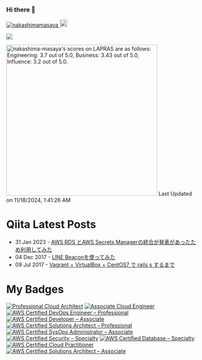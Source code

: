 ### Hi there 👋

<p align="left">
  <a href="https://github.com/nakashimamasaya/nakashimamasaya/">
    <img src="https://komarev.com/ghpvc/?username=nakashimamasaya" alt="nakashimamasaya" />
  </a>
  <a href="https://github.com/nakashimamasaya">
    <img height="20" src="https://img.shields.io/github/followers/nakashimamasaya?label=follow&logo=github&style=flat" />
  </a>
</p>

<picture>
  <source
    srcset="https://github-readme-stats.vercel.app/api?username=nakashimamasaya&show_icons=true&theme=dark"
    media="(prefers-color-scheme: dark)"
  />
  <source
    srcset="https://github-readme-stats.vercel.app/api?username=nakashimamasaya&show_icons=true"
    media="(prefers-color-scheme: light), (prefers-color-scheme: no-preference)"
  />
  <img src="https://github-readme-stats.vercel.app/api?username=anuraghazra&show_icons=true" />
</picture>

<!--START_SECTION:lapras-card-->
<p ><a href="https://lapras.com/public/nakashima-masaya" target="_blank" rel="noopener noreferrer"><img alt="nakashima-masaya's scores on LAPRAS are as follows: Engineering: 3.7 out of 5.0, Business: 3.43 out of 5.0, Influence: 3.2 out of 5.0." src="https://lapras-card-generator.vercel.app/api/svg?e=3.7&b=3.43&i=3.2&b1=%23020e27&b2=%230e5593&i1=%233657a6&i2=%2300aaff&l=en" width="400" ></a>  
Last Updated on 11/18/2024, 1:41:26 AM</p>
<!--END_SECTION:lapras-card-->

# Qiita Latest Posts
<!-- feed start -->
- 31 Jan 2023 - [AWS RDS とAWS Secrets Managerの統合が発表があったため利用してみた](https://qiita.com/kawa18/items/c952cd8d59ed824f4b99)
- 04 Dec 2017 - [LINE Beaconを使ってみた](https://qiita.com/kawa18/items/182ef0a3b713efd330d1)
- 09 Jul 2017 - [Vagrant + VirtualBox + CentOS7 で rails s するまで](https://qiita.com/kawa18/items/1ffe398490242d89cf6b)
<!-- feed end -->

# My Badges
<!--START_SECTION:badges-->
[![Professional Cloud Architect](https://images.credly.com/size/110x110/images/d96faaa1-8c14-4d2d-8927-46f33ccf4523/image.png)](http://www.credly.com/badges/4fb6b512-1338-441a-a669-fc98374d95d6 "Professional Cloud Architect")
[![Associate Cloud Engineer](https://images.credly.com/size/110x110/images/f6c4798e-59c9-4e94-8383-58a9041e8a7f/image.png)](http://www.credly.com/badges/fb69d68e-5a12-4579-b9e3-5ea49c3f01e9 "Associate Cloud Engineer")
[![AWS Certified DevOps Engineer – Professional](https://images.credly.com/size/110x110/images/bd31ef42-d460-493e-8503-39592aaf0458/image.png)](http://www.credly.com/badges/264e69e3-3160-482d-b1d1-4d90e9c128db "AWS Certified DevOps Engineer – Professional")
[![AWS Certified Developer – Associate](https://images.credly.com/size/110x110/images/b9feab85-1a43-4f6c-99a5-631b88d5461b/image.png)](http://www.credly.com/badges/08478a6b-92bf-4b31-bea8-1b6ca361d6fa "AWS Certified Developer – Associate")
[![AWS Certified Solutions Architect – Professional](https://images.credly.com/size/110x110/images/2d84e428-9078-49b6-a804-13c15383d0de/image.png)](http://www.credly.com/badges/f3c16f09-ad54-4d5a-b1b7-48316d14cd61 "AWS Certified Solutions Architect – Professional")
[![AWS Certified SysOps Administrator – Associate](https://images.credly.com/size/110x110/images/f0d3fbb9-bfa7-4017-9989-7bde8eaf42b1/image.png)](http://www.credly.com/badges/25ab7621-92bd-4ab7-a9bd-8cc798c6cbae "AWS Certified SysOps Administrator – Associate")
[![AWS Certified Security – Specialty](https://images.credly.com/size/110x110/images/53acdae5-d69f-4dda-b650-d02ed7a50dd7/image.png)](http://www.credly.com/badges/b1bb8360-3819-4380-a241-c1d3b38db6d2 "AWS Certified Security – Specialty")
[![AWS Certified Database – Specialty](https://images.credly.com/size/110x110/images/885d38e4-55c0-4c35-b4ed-694e2b26be6c/image.png)](http://www.credly.com/badges/fe3e5bfa-0f9f-4e83-a749-32436f90ec32 "AWS Certified Database – Specialty")
[![AWS Certified Cloud Practitioner](https://images.credly.com/size/110x110/images/00634f82-b07f-4bbd-a6bb-53de397fc3a6/image.png)](http://www.credly.com/badges/7cd6a172-cd3a-44b9-8867-324d50eae911 "AWS Certified Cloud Practitioner")
[![AWS Certified Solutions Architect – Associate](https://images.credly.com/size/110x110/images/0e284c3f-5164-4b21-8660-0d84737941bc/image.png)](http://www.credly.com/badges/eb30970f-8b3d-4724-872a-d76cfd67d163 "AWS Certified Solutions Architect – Associate")
<!--END_SECTION:badges-->

